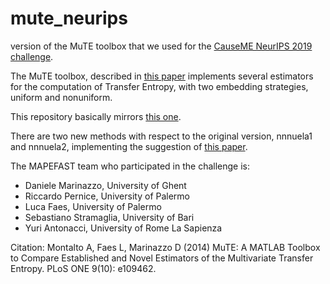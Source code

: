 # mute_neurips
version of the MuTE toolbox that we used for the [CauseME NeurIPS 2019 challenge](https://causeme.uv.es/neurips2019).


The MuTE toolbox, described in [this paper](http://10.1371/journal.pone.0109462) implements several estimators for the computation of Transfer Entropy, with two embedding strategies, uniform and nonuniform.

This repository basically mirrors [this one](https://github.com/montaltoalessandro/MuTE).

There are two new methods with respect to the original version, nnnuela1 and nnnuela2, implementing the suggestion of [this paper](https://doi.org/10.1371/journal.pone.0194382).

The MAPEFAST team who participated in the challenge is:

- Daniele Marinazzo, University of Ghent
- Riccardo Pernice, University of Palermo
- Luca Faes, University of Palermo
- Sebastiano Stramaglia, University of Bari
- Yuri Antonacci, University of Rome La Sapienza

Citation: Montalto A, Faes L, Marinazzo D (2014) MuTE: A MATLAB Toolbox to Compare Established and Novel Estimators of the Multivariate Transfer Entropy. PLoS ONE 9(10): e109462. 
